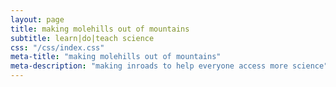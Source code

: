 ```yaml
---
layout: page
title: making molehills out of mountains
subtitle: learn|do|teach science
css: "/css/index.css"
meta-title: "making molehills out of mountains"
meta-description: "making inroads to help everyone access more science"
---
```

